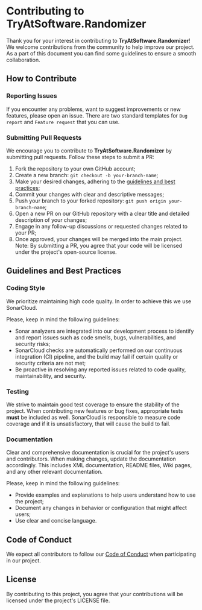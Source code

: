 # Contributing to **TryAtSoftware.Randomizer**

Thank you for your interest in contributing to **TryAtSoftware.Randomizer**!
We welcome contributions from the community to help improve our project.
As a part of this document you can find some guidelines to ensure a smooth collaboration.

## How to Contribute

### Reporting Issues
If you encounter any problems, want to suggest improvements or new features, please open an issue.
There are two standard templates for `Bug report` and `Feature request` that you can use.

### Submitting Pull Requests
We encourage you to contribute to **TryAtSoftware.Randomizer** by submitting pull requests.
Follow these steps to submit a PR:
1. Fork the repository to your own GitHub account;
2. Create a new branch: `git checkout -b your-branch-name`;
3. Make your desired changes, adhering to the [guidelines and best practices](#guidelines-and-best-practices);
4. Commit your changes with clear and descriptive messages;
5. Push your branch to your forked repository: `git push origin your-branch-name`;
6. Open a new PR on our GitHub repository with a clear title and detailed description of your changes;
7. Engage in any follow-up discussions or requested changes related to your PR;
8. Once approved, your changes will be merged into the main project.
Note: By submitting a PR, you agree that your code will be licensed under the project's open-source license.

## Guidelines and Best Practices
### Coding Style

We prioritize maintaining high code quality.
In order to achieve this we use SonarCloud.

Please, keep in mind the following guidelines:
- Sonar analyzers are integrated into our development process to identify and report issues such as code smells, bugs, vulnerabilities, and security risks;
- SonarCloud checks are automatically performed on our continuous integration (CI) pipeline, and the build may fail if certain quality or security criteria are not met;
- Be proactive in resolving any reported issues related to code quality, maintainability, and security.

### Testing

We strive to maintain good test coverage to ensure the stability of the project.
When contributing new features or bug fixes, appropriate tests **must** be included as well.
SonarCloud is responsible to measure code coverage and if it is unsatisfactory, that will cause the build to fail.

### Documentation
Clear and comprehensive documentation is crucial for the project's users and contributors. When making changes, update the documentation accordingly.
This includes XML documentation, README files, Wiki pages, and any other relevant documentation.

Please, keep in mind the following guidelines:
- Provide examples and explanations to help users understand how to use the project;
- Document any changes in behavior or configuration that might affect users;
- Use clear and concise language.

## Code of Conduct
We expect all contributors to follow our [Code of Conduct](https://github.com/TryAtSoftware/Randomizer/blob/main/CODE_OF_CONDUCT.md) when participating in our project.

## License
By contributing to this project, you agree that your contributions will be licensed under the project's LICENSE file.
